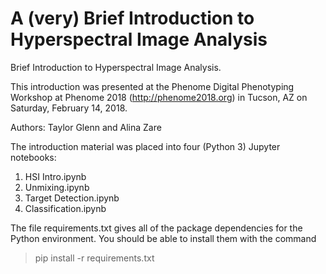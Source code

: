 # A (very) Brief Introduction to Hyperspectral Image Analysis
Brief Introduction to Hyperspectral Image Analysis.

This introduction was presented at the Phenome Digital Phenotyping Workshop at Phenome 2018 (http://phenome2018.org) in Tucson, AZ on Saturday, February 14, 2018. 

Authors: Taylor Glenn and Alina Zare

The introduction material was placed into four (Python 3) Jupyter notebooks:

1. HSI Intro.ipynb
2. Unmixing.ipynb
3. Target Detection.ipynb
4. Classification.ipynb

The file requirements.txt gives all of the package dependencies for the Python environment. You should be able to install them with the command

> pip install -r requirements.txt
